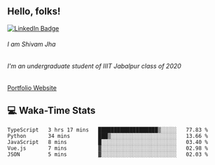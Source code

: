 
## Hello, folks!

[![LinkedIn Badge](https://img.shields.io/badge/LinkedIn-Profile-informational?style=flat&logo=linkedin&logoColor=white&color=0D76A8)](https://www.linkedin.com/in/shivam-jha-bb44a4200/)

###### I am Shivam Jha
###### I'm an undergraduate student of IIIT Jabalpur class of 2020

<a href="https://shivamjhaa.github.io/ShivamJha/" target="blank">Portfolio Website</a>

## 💻 Waka-Time Stats
<!--START_SECTION:waka-->

```text
TypeScript   3 hrs 17 mins   ███████████████████▒░░░░░   77.83 %
Python       34 mins         ███▒░░░░░░░░░░░░░░░░░░░░░   13.66 %
JavaScript   8 mins          █░░░░░░░░░░░░░░░░░░░░░░░░   03.40 %
Vue.js       7 mins          ▓░░░░░░░░░░░░░░░░░░░░░░░░   02.98 %
JSON         5 mins          ▓░░░░░░░░░░░░░░░░░░░░░░░░   02.03 %
```

<!--END_SECTION:waka-->


<br>


<!---
ShivamJhaa/ShivamJhaa is a ✨ special ✨ repository because its `README.md` (this file) appears on your GitHub profile.
You can click the Preview link to take a look at your changes.
--->
